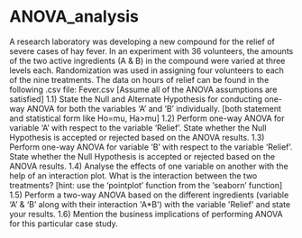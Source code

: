 # ANOVA_analysis
A research laboratory was developing a new compound for the relief of severe cases of hay fever. In an experiment with 36 volunteers, the amounts of the two active ingredients (A &amp; B) in the compound were varied at three levels each. Randomization was used in assigning four volunteers to each of the nine treatments. The data on hours of relief can be found in the following .csv file: Fever.csv  [Assume all of the ANOVA assumptions are satisfied]  1.1) State the Null and Alternate Hypothesis for conducting one-way ANOVA for both the variables ‘A’ and ‘B’ individually. [both statement and statistical form like Ho=mu, Ha>mu]  1.2) Perform one-way ANOVA for variable ‘A’ with respect to the variable ‘Relief’. State whether the Null Hypothesis is accepted or rejected based on the ANOVA results.  1.3) Perform one-way ANOVA for variable ‘B’ with respect to the variable ‘Relief’. State whether the Null Hypothesis is accepted or rejected based on the ANOVA results.  1.4) Analyse the effects of one variable on another with the help of an interaction plot. What is the interaction between the two treatments? [hint: use the ‘pointplot’ function from the ‘seaborn’ function]  1.5) Perform a two-way ANOVA based on the different ingredients (variable ‘A’ &amp; ‘B’ along with their interaction 'A*B') with the variable 'Relief' and state your results.  1.6) Mention the business implications of performing ANOVA for this particular case study.
